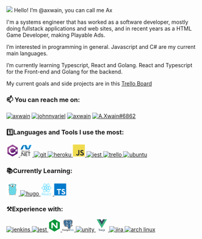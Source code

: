 <img src="https://media.giphy.com/media/hvRJCLFzcasrR4ia7z/giphy.gif" width="24px"> Hello! I’m @axwain, you can call me Ax

I'm a systems engineer that has worked as a software developer, mostly doing fullstack applications and web sites, and in recent years as a HTML Game Developer, making Playable Ads.

I’m interested in programming in general. Javascript and C# are my current main languages.

I’m currently learning Typescript, React and Golang. React and Typescript for the Front-end and Golang for the backend.

My current goals and side projects are in this [Trello Board](https://trello.com/b/F9Rlg78K/goals)

<h3 align="left">📫 You can reach me on:</h3>
<p align="left">
<a href="https://twitter.com/AXwain" target="blank"><img align="center" src="https://cdn.jsdelivr.net/npm/simple-icons@3.0.1/icons/twitter.svg" alt="axwain" height="32" width="32" /></a>
<a href="https://www.linkedin.com/in/johnnyariel47441533/" target="blank"><img align="center" src="https://cdn.jsdelivr.net/npm/simple-icons@3.0.1/icons/linkedin.svg" alt="johnnyariel" height="32" width="32" /></a>
<a href="https://www.hackerrank.com/axwain" target="blank"><img align="center" src="https://cdn.jsdelivr.net/npm/simple-icons@3.0.1/icons/hackerrank.svg" alt="axwain" height="32" width="32" /></a>
<a href="https://discordapp.com/users/408589604686528522" target="blank"><img align="center" src="https://cdn.jsdelivr.net/npm/simple-icons@3.0.1/icons/discord.svg" alt="A.Xwain#6862" height="32" width="32" /></a>
</p>

<h3 align="left">1️⃣Languages and Tools I use the most:</h3>
<p align="left">
<a href="https://www.w3schools.com/cs/" target="_blank"> <img src="https://raw.githubusercontent.com/devicons/devicon/master/icons/csharp/csharp-original.svg" alt="csharp" width="32" height="32"/> </a>
<a href="https://dotnet.microsoft.com/" target="_blank"> <img src="https://raw.githubusercontent.com/devicons/devicon/master/icons/dot-net/dot-net-original-wordmark.svg" alt="dotnet" width="32" height="32"/> </a>
<a href="https://git-scm.com/" target="_blank"> <img src="https://www.vectorlogo.zone/logos/git-scm/git-scm-icon.svg" alt="git" width="32" height="32"/> </a>
<a href="https://heroku.com" target="_blank"> <img src="https://www.vectorlogo.zone/logos/heroku/heroku-icon.svg" alt="heroku" width="32" height="32"/> </a>
<a href="https://developer.mozilla.org/en-US/docs/Web/JavaScript" target="_blank"> <img src="https://raw.githubusercontent.com/devicons/devicon/master/icons/javascript/javascript-original.svg" alt="javascript" width="32" height="32"/> </a>
<a href="https://jestjs.io" target="_blank"> <img src="https://www.vectorlogo.zone/logos/jestjsio/jestjsio-icon.svg" alt="jest" width="32" height="32"/> </a>
<a href="https://trello.com/en" target="_blank"> <img src="https://www.vectorlogo.zone/logos/trello/trello-icon.svg" alt="trello" width="32" height="32"/> </a>
<a href="https://ubuntu.com/" target="_blank"> <img src="https://www.vectorlogo.zone/logos/ubuntu/ubuntu-icon.svg" alt="ubuntu" width="32" height="32"/> </a>
</p>

<h3 align="left">📚Currently Learning:</h3>
<p align="left">
<a href="https://golang.org" target="_blank"> <img src="https://raw.githubusercontent.com/devicons/devicon/master/icons/go/go-original.svg" alt="go" width="32" height="32"/> </a>
<a href="https://gohugo.io/" target="_blank"> <img src="https://api.iconify.design/logos-hugo.svg" alt="hugo" width="32" height="32"/> </a>
<a href="https://reactjs.org/" target="_blank"> <img src="https://raw.githubusercontent.com/devicons/devicon/master/icons/react/react-original-wordmark.svg" alt="react" width="32" height="32"/> </a>
<a href="https://www.typescriptlang.org/" target="_blank"> <img src="https://raw.githubusercontent.com/devicons/devicon/master/icons/typescript/typescript-original.svg" alt="typescript" width="32" height="32"/> </a>
</p>

<h3 align="left">⚒Experience with:</h3>
<p align="left">
<a href="https://www.jenkins.io" target="_blank"> <img src="https://www.vectorlogo.zone/logos/jenkins/jenkins-icon.svg" alt="jenkins" width="32" height="32"/> </a>
<a href="https://jestjs.io" target="_blank"> <img src="https://www.vectorlogo.zone/logos/jestjsio/jestjsio-icon.svg" alt="jest" width="32" height="32"/> </a>
<a href="https://www.nginx.com" target="_blank"> <img src="https://raw.githubusercontent.com/devicons/devicon/master/icons/nginx/nginx-original.svg" alt="nginx" width="32" height="32"/> </a>
<a href="https://www.postgresql.org" target="_blank"> <img src="https://raw.githubusercontent.com/devicons/devicon/master/icons/postgresql/postgresql-original-wordmark.svg" alt="postgresql" width="32" height="32"/> </a>
<a href="https://unity.com/" target="_blank"> <img src="https://www.vectorlogo.zone/logos/unity3d/unity3d-icon.svg" alt="unity" width="32" height="32"/> </a>
<a href="https://vuejs.org/" target="_blank"> <img src="https://raw.githubusercontent.com/devicons/devicon/master/icons/vuejs/vuejs-original-wordmark.svg" alt="vuejs" width="32" height="32"/> </a>
<a href="https://www.atlassian.com/software/jira" target="_blank"> <img src="https://www.vectorlogo.zone/logos/atlassian_jira/atlassian_jira-icon.svg" alt="jira" width="32" height="32"/> </a>
<a href="https://archlinux.org/" target="_blank"> <img src="https://www.vectorlogo.zone/logos/archlinux/archlinux-icon.svg" alt="arch linux" width="32" height="32"/> </a>
</p>
